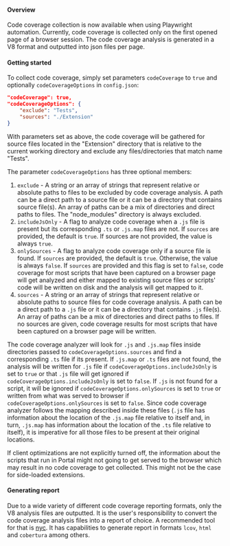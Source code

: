 <!-- markdownlint-disable MD041 REASON: File assembled with GitDown -->

#### Overview

Code coverage collection is now available when using Playwright automation. Currently, code coverage is collected only on the first opened page of a browser session. The code coverage analysis is generated in a V8 format and outputted into json files per page.

#### Getting started

To collect code coverage, simply set parameters `codeCoverage` to `true` and optionally `codeCoverageOptions` in `config.json`:

```json
"codeCoverage": true,
"codeCoverageOptions": {
    "exclude": "Tests",
    "sources": "./Extension"
}
```

With parameters set as above, the code coverage will be gathered for source files located in the "Extension" directory that is relative to the current working directory and exclude any files/directories that match name "Tests".

The parameter `codeCoverageOptions` has three optional members:

1. `exclude` - A string or an array of strings that represent relative or absolute paths to files to be excluded by code coverage analysis. A path can be a direct path to a source file or it can be a directory that contains source file(s). An array of paths can be a mix of directories and direct paths to files. The "node_modules" directory is always excluded.
1. `includeJsOnly` - A flag to analyze code coverage when a `.js` file is present but its corresponding `.ts` or `.js.map` files are not. If `sources` are provided, the default is `true`. If sources are not provided, the value is always `true`.
1. `onlySources` - A flag to analyze code coverage only if a source file is found. If `sources` are provided, the default is `true`. Otherwise, the value is always `false`. If `sources` are provided and this flag is set to `false`, code coverage for most scripts that have been captured on a browser page will get analyzed and either mapped to existing source files or scripts' code will be written on disk and the analysis will get mapped to it.
1. `sources` - A string or an array of strings that represent relative or absolute paths to source files for code coverage analysis. A path can be a direct path to a `.js` file or it can be a directory that contains `.js` file(s). An array of paths can be a mix of directories and direct paths to files. If no sources are given, code coverage results for most scripts that have been captured on a browser page will be written.

The code coverage analyzer will look for `.js` and `.js.map` files inside directories passed to `codeCoverageOptions.sources` and find a corresponding `.ts` file if its present. If `.js.map` or `.ts` files are not found, the analysis will be written for `.js` file if `codeCoverageOptions.includeJsOnly` is set to `true` or that `.js` file will get ignored if `codeCoverageOptions.includeJsOnly` is set to `false`. If `.js` is not found for a script, it will be ignored if `codeCoverageOptions.onlySources` is set to `true` or written from what was served to browser if `codeCoverageOptions.onlySources` is set to `false`. Since code coverage analyzer follows the mapping described inside these files (`.js` file has information about the location of the `.js.map` file relative to itself and, in turn, `.js.map` has information about the location of the `.ts` file relative to itself), it is imperative for all those files to be present at their original locations.

If client optimizations are not explicitly turned off, the information about the scripts that run in Portal might not going to get served to the browser which may result in no code coverage to get collected. This might not be the case for side-loaded extensions.

#### Generating report

Due to a wide variety of different code coverage reporting formats, only the V8 analysis files are outputted. It is the user's responsibility to convert the code coverage analysis files into a report of choice. A recommended tool for that is [nyc](https://www.npmjs.com/package/nyc). It has capabilities to generate report in formats `lcov`, `html` and `cobertura` among others.
